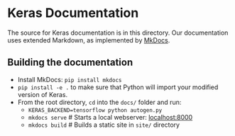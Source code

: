 # Keras Documentation

The source for Keras documentation is in this directory. 
Our documentation uses extended Markdown, as implemented by [MkDocs](https://www.mkdocs.org/).

## Building the documentation

- Install MkDocs: `pip install mkdocs`
- `pip install -e .` to make sure that Python will import your modified version of Keras.
- From the root directory, `cd` into the `docs/` folder and run:
    - `KERAS_BACKEND=tensorflow python autogen.py`
    - `mkdocs serve`    # Starts a local webserver:  [localhost:8000](http://localhost:8000)
    - `mkdocs build`    # Builds a static site in `site/` directory
